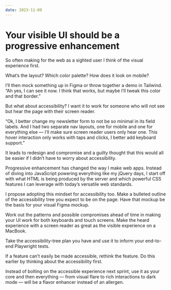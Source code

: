 ```yaml
---
date: 2023-11-09
---
```


# Your visible UI should be a progressive enhancement

So often making for the web as a sighted user I think of the visual experience first.

What’s the layout? Which color palette? How does it look on mobile?

I’ll then mock something up in Figma or throw together a demo in Tailwind. “Ah yes, I can see it now. I think that works, but maybe I’ll tweak this color and that border.”

But what about accessibility? I want it to work for someone who will not see but hear the page with their screen reader.

“Ok, I better change my newsletter form to not be so minimal in its field labels. And I had two separate nav layouts, one for mobile and one for everything else — I’ll make sure screen reader users only hear one. This hover interaction only works with taps and clicks, I better add keyboard support.”

It leads to redesign and compromise and a guilty thought that this would all be easier if I didn’t have to worry about accessibility.

Progressive enhancement has changed the way I make web apps. Instead of diving into JavaScript powering everything like my jQuery days, I start off with what HTML is being produced by the server and which powerful CSS features I can leverage with today’s versatile web standards.

I propose adopting this mindset for accessibility too. Make a bulleted outline of the accessibility tree you expect to be on the page. Have that mockup be the basis for your visual Figma mockup.

Work out the patterns and possible compromises ahead of time in making your UI work for both keyboards and touch screens. Make the heard experience with a screen reader as great as the visible experience on a MacBook.

Take the accessibility-tree plan you have and use it to inform your end-to-end Playwright tests.

If a feature can’t easily be made accessible, rethink the feature. Do this earlier by thinking about the accessibility first.

Instead of bolting on the accessible experience next sprint, use it as your core and then everything — from visual flare to rich interactions to dark mode — will be a flavor enhancer instead of an allergen.
